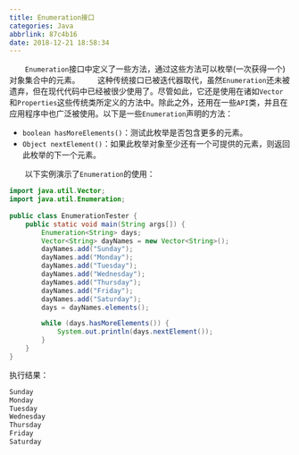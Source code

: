```yaml
---
title: Enumeration接口
categories: Java
abbrlink: 87c4b16
date: 2018-12-21 18:58:34
---
```

&emsp;&emsp;`Enumeration`接口中定义了一些方法，通过这些方法可以枚举(一次获得一个)对象集合中的元素。
&emsp;&emsp;这种传统接口已被迭代器取代，虽然`Enumeration`还未被遗弃，但在现代代码中已经被很少使用了。尽管如此，它还是使用在诸如`Vector`和`Properties`这些传统类所定义的方法中。除此之外，还用在一些`API`类，并且在应用程序中也广泛被使用。以下是一些`Enumeration`声明的方法：

- `boolean hasMoreElements()`：测试此枚举是否包含更多的元素。
- `Object nextElement()`：如果此枚举对象至少还有一个可提供的元素，则返回此枚举的下一个元素。

&emsp;&emsp;以下实例演示了`Enumeration`的使用：

``` java
import java.util.Vector;
import java.util.Enumeration;
​
public class EnumerationTester {
    public static void main(String args[]) {
        Enumeration<String> days;
        Vector<String> dayNames = new Vector<String>();
        dayNames.add("Sunday");
        dayNames.add("Monday");
        dayNames.add("Tuesday");
        dayNames.add("Wednesday");
        dayNames.add("Thursday");
        dayNames.add("Friday");
        dayNames.add("Saturday");
        days = dayNames.elements();

        while (days.hasMoreElements()) {
            System.out.println(days.nextElement());
        }
    }
}
```

执行结果：

``` bash
Sunday
Monday
Tuesday
Wednesday
Thursday
Friday
Saturday
```